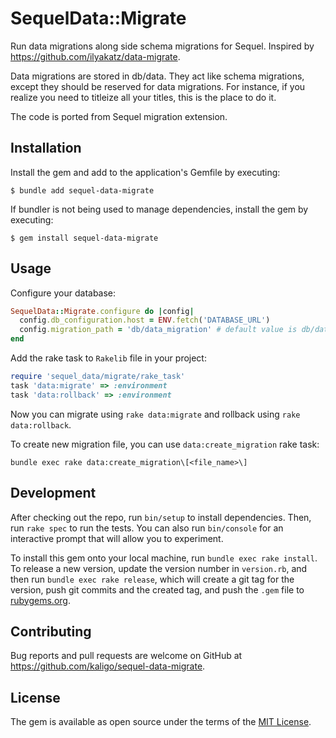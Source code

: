 # SequelData::Migrate

Run data migrations along side schema migrations for Sequel. Inspired by
https://github.com/ilyakatz/data-migrate.

Data migrations are stored in db/data. They act like schema migrations,
except they should be reserved for data migrations.
For instance, if you realize you need to titleize all your titles, this is the place to do it.

The code is ported from Sequel migration extension.

## Installation

Install the gem and add to the application's Gemfile by executing:

    $ bundle add sequel-data-migrate

If bundler is not being used to manage dependencies, install the gem by executing:

    $ gem install sequel-data-migrate

## Usage

Configure your database:

```ruby
SequelData::Migrate.configure do |config|
  config.db_configuration.host = ENV.fetch('DATABASE_URL')
  config.migration_path = 'db/data_migration' # default value is db/data
end
```

Add the rake task to `Rakelib` file in your project:

```ruby
require 'sequel_data/migrate/rake_task'
task 'data:migrate' => :environment
task 'data:rollback' => :environment
```

Now you can migrate using `rake data:migrate` and rollback using `rake
data:rollback`.

To create new migration file, you can use `data:create_migration` rake task:

```shell
bundle exec rake data:create_migration\[<file_name>\]
```

## Development

After checking out the repo, run `bin/setup` to install dependencies.
Then, run `rake spec` to run the tests.
You can also run `bin/console` for an interactive prompt that will allow you to experiment.

To install this gem onto your local machine, run `bundle exec rake install`.
To release a new version, update the version number in `version.rb`,
and then run `bundle exec rake release`, which will create a git tag for the version,
push git commits and the created tag, and push the `.gem` file to [rubygems.org](https://rubygems.org).

## Contributing

Bug reports and pull requests are welcome on GitHub at https://github.com/kaligo/sequel-data-migrate.

## License

The gem is available as open source under the terms of the [MIT License](https://opensource.org/licenses/MIT).
